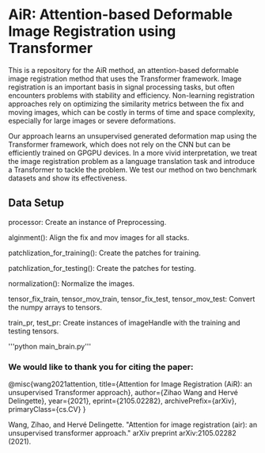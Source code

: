 # AiR: Attention-based Deformable Image Registration using Transformer

This is a repository for the AiR method, an attention-based deformable image registration method that uses the Transformer framework. Image registration is an important basis in signal processing tasks, but often encounters problems with stability and efficiency. Non-learning registration approaches rely on optimizing the similarity metrics between the fix and moving images, which can be costly in terms of time and space complexity, especially for large images or severe deformations.

Our approach learns an unsupervised generated deformation map using the Transformer framework, which does not rely on the CNN but can be efficiently trained on GPGPU devices. In a more vivid interpretation, we treat the image registration problem as a language translation task and introduce a Transformer to tackle the problem. We test our method on two benchmark datasets and show its effectiveness.

## Data Setup
processor: Create an instance of Preprocessing.

alginment(): Align the fix and mov images for all stacks.

patchlization_for_training(): Create the patches for training.

patchlization_for_testing(): Create the patches for testing.

normalization(): Normalize the images.

tensor_fix_train, tensor_mov_train, tensor_fix_test, tensor_mov_test: Convert the numpy arrays to tensors.

train_pr, test_pr: Create instances of imageHandle with the training and testing tensors.

'''python main_brain.py''' 

### We would like to thank you for citing the paper:

@misc{wang2021attention,
      title={Attention for Image Registration (AiR): an unsupervised Transformer approach}, 
      author={Zihao Wang and Hervé Delingette},
      year={2021},
      eprint={2105.02282},
      archivePrefix={arXiv},
      primaryClass={cs.CV}
}

Wang, Zihao, and Hervé Delingette. "Attention for image registration (air): an unsupervised transformer approach." arXiv preprint arXiv:2105.02282 (2021).
